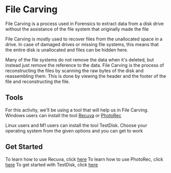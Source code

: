 # File Carving

File Carving is a process used in Forensics to extract data from a disk drive without the assistance of the file system that originally made the file

File Carving is mostly used to recover files from the unallocated space in a drive. In case of damaged drives or missing file systems, this means that the entire disk is unallocated and files can be hidden here.

Many of the file systems do not remove the data when it's deleted, but instead just remove the reference to the data. File Carving is the process of reconstructing the files by scanning the raw bytes of the disk and reassembling them. This is done by viewing the header and the footer of the file and reconstructing the file.

## Tools

For this activity, we'll be using a tool that will help us in File Carving. Windows users can install the tool [Recuva](https://www.ccleaner.com/recuva/download) or [PhotoRec](https://photorec.en.softonic.com/)

Linux users and M1 users can install the tool TestDisk. Choose your operating system from the given options and you can get to work

## Get Started

To learn how to use Recuva, click [here](./Recuva_Tool_Guide.pdf)
To learn how to use PhotoRec, click [here](./PhotoRec_Tool_Guide.pdf)
To get started with TestDisk, click [here](./TestDisk.md)
